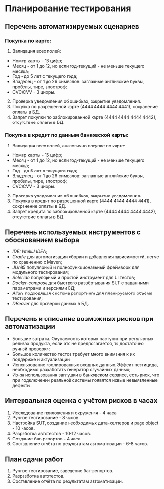 # Планирование тестирования

## Перечень автоматизируемых сценариев

### Покупка по карте:

1. Валидация всех полей:
- Номер карты - 16 цифр;
- Месяц - от 1 до 12, но если год-текущий - не меньше текущего месяца;
- Год - до 5 лет с текущего года;
- Владелец - от 1 до 26 символов: заглавные английские буквы, пробелы, тире, апостроф;
- CVC/CVV - 3 цифры.
2. Проверка уведомления об ошибках, закрытие уведомления.
3. Покупка по разрешенной карте (4444 4444 4444 4441), сохранение оплаты в БД.
4. Запрет покупки по заблокированной карте (4444 4444 4444 4442), отсутствие оплаты в БД.

### Покупка в кредит по данным банковской карты:

1. Валидация всех полей, аналогично покупке по карте:
- Номер карты - 16 цифр;
- Месяц - от 1 до 12, но если год-текущий - не меньше текущего месяца;
- Год - до 5 лет с текущего года;
- Владелец - от 1 до 26 символов: заглавные английские буквы, пробелы, тире, апостроф;
- CVC/CVV - 3 цифры.
2. Проверка уведомления об ошибках, закрытие уведомления.
3. Покупка в кредит по разрешенной карте (4444 4444 4444 4441), сохранение оплаты в БД.
4. Запрет кредита по заблокированной карте (4444 4444 4444 4442), отсутствие оплаты в БД.

## Перечень используемых инструментов с обоснованием выбора

- *IDE: IntelliJ IDEA*;
- *Gradle* для автоматизации сборки и добавления зависимостей, легче по сравнению с Maven;
- *JUnit5* популярный и полнофункциональный фреймворк для модульного тестирования;
- *Selenide* популярный и простой инструмент для UI тестов;
- *Docker-compose* для быстрого развёртывания SUT с заданными параметрами и версиями БД;
- *Allure* подходящая система репортинга для планируемого объёма тестирования;
- *DBeaver* для проверки данных в БД.

## Перечень и описание возможных рисков при автоматизации

- Большие затраты. Окупаемость которых наступит при регулярных релизах продукта, если это не предполагается, то достаточно ручной проверки;
- Большое количество тестов требует много внимания к их поддержке и актуализации;
- Использование изолированных входных данных. Эффект пестицида, необходимо разработать генератор случайных данных;
- Из-за использования заглушки в банковском сервисе, есть риск, что при подключении реальной системы появятся новые невыявленные дефекты.

## Интервальная оценка с учётом рисков в часах

1. Исследование приложения и окружения - 4 часа.
2. Ручное тестирование - 8 часов
3. Настройка SUT, создание необходимых дата-хелперов и page object - 10 часов.
4. Разработка автотестов - 10-12 часов.
5. Создание баг-репортов - 4 часа.
6. Составление отчёта по результатам автоматизации - 6-8 часов.

## План сдачи работ

1. Ручное тестирование, заведение баг-репортов.
2. Разразботка автотестов.
3. Составление отчёта по результатам автоматизации.